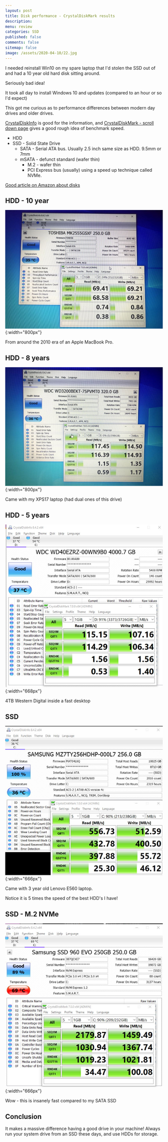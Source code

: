 ```yaml
---
layout: post
title: Disk performance - CrystalDiskMark results
description: 
menu: review
categories: SSD 
published: false 
comments: false     
sitemap: false
image: /assets/2020-04-10/22.jpg
---
```


I needed reinstall Win10 on my spare laptop that I'd stolen the SSD out of and had a 10 year old hard disk sitting around.

Seriously bad idea!

It took all day to install Windows 10 and updates (compared to an hour or so I'd expect)

This got me curious as to performance differences between modern day drives and older drives.

[CrystalDiskInfo](https://crystalmark.info/en/download/) is good for the information, and [CrystalDiskMark - scroll down page](https://crystalmark.info/en/download/) gives a good rough idea of benchmark speed.

- HDD
- SSD - Solid State Drive
    - SATA - Serial ATA bus. Usually 2.5 inch same size as HDD. 9.5mm or 7mm
    - mSATA - defunct standard (wafer thin)
        - M.2 - wafer thin
        - PCI Express bus (usually) using a speed up technique called NVMe.

[Good article on Amazon about disks](https://www.amazon.co.uk/ospublishing/story/e3f3d5b1-09de-4652-b163-fa9a308bad33/ref=sxin_7?pd_rd_w=PLPJM&pf_rd_p=832a297b-927a-4f4b-9373-25187b5b678b&pf_rd_r=C7PE83186DNWGFZGX8X7&pd_rd_r=0dd0fa8c-8e58-4018-a6d8-a7d911fcecb7&pd_rd_wg=woWXU&qid=1587060816&cv_ct_pg=search&cv_ct_wn=osp-single-source&ascsubtag=amzn1.osa.e3f3d5b1-09de-4652-b163-fa9a308bad33.A1F83G8C2ARO7P.en_GB&linkCode=oas&cv_ct_id=amzn1.osa.e3f3d5b1-09de-4652-b163-fa9a308bad33.A1F83G8C2ARO7P.en_GB&tag=pcmagukonsite00-21&cv_ct_cx=ssd)

## HDD - 10 year

![alt text](/assets/2020-04-19/1.jpg "Old Disk perf"){:width="800px"}  

From around the 2010 era of an Apple MacBook Pro.

## HDD - 8 years

![alt text](/assets/2020-04-19/2.jpg "8 year old"){:width="800px"}  

Came with my XPS17 laptop (had dual ones of this drive)

## HDD - 5 years

![alt text](/assets/2020-04-19/4.jpg "2 years old"){:width="668px"}  

4TB Western Digital inside a fast desktop

## SSD

![alt text](/assets/2020-04-19/3.jpg "3 year old laptop"){:width="666px"}  

Came with 3 year old Lenovo E560 laptop.

Notice it is 5 times the speed of the best HDD's I have!

## SSD - M.2 NVMe

![alt text](/assets/2020-04-19/5.jpg "Desktop"){:width="666px"}  

Wow - this is insanely fast compared to my SATA SSD

## Conclusion

It makes a massive difference having a good drive in your machine! Always run your system drive from an SSD these days, and use HDDs for storage.

